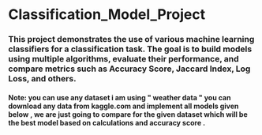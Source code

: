 # Classification_Model_Project
### This project demonstrates the use of various machine learning classifiers for a classification task. The goal is to build models using multiple algorithms, evaluate their performance, and compare metrics such as Accuracy Score, Jaccard Index, Log Loss, and others.
#### Note: you can use any dataset i am using " weather data " you can download any data from kaggle.com and implement all models given below , we are just going to compare for the given dataset which will be the best model based on calculations and accuracy score .
